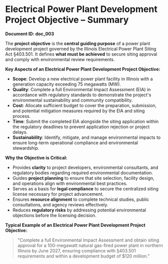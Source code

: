 # **Electrical Power Plant Development Project Objective – Summary**
 **Document ID: doc_003**

The **project objective** is the **central guiding purpose** of a power plant development project governed by the Illinois Electrical Power Plant Siting Act §403.501. It defines **what must be achieved** to secure siting approval and comply with environmental review requirements.

**Key Aspects of an Electrical Power Plant Development Project Objective:**
- **Scope**: Develop a new electrical power plant facility in Illinois with a generation capacity exceeding 75 megawatts (MW).
- **Quality**: Complete a full Environmental Impact Assessment (EIA) in accordance with regulatory standards to demonstrate the project's environmental sustainability and community compatibility.
- **Cost**: Allocate sufficient budget to cover the preparation, submission, and potential mitigation measures required by the EIA and siting process.
- **Time**: Submit the completed EIA alongside the siting application within the regulatory deadlines to prevent application rejection or project delays.
- **Sustainability**: Identify, mitigate, and manage environmental impacts to ensure long-term operational compliance and environmental stewardship.

**Why the Objective is Critical:**
- Provides **clarity** to project developers, environmental consultants, and regulatory bodies regarding required environmental documentation.
- Guides **project planning** to ensure that site selection, facility design, and operations align with environmental best practices.
- Serves as a basis for **legal compliance** to secure the centralized siting license necessary for project advancement.
- Ensures **resource alignment** to complete technical studies, public consultations, and agency reviews effectively.
- Reduces **regulatory risks** by addressing potential environmental objections before the licensing decision.

**Typical Example of an Electrical Power Plant Development Project Objective:**
> "Complete a full Environmental Impact Assessment and obtain siting approval for a 100-megawatt natural gas-fired power plant in northern Illinois by June 2027, ensuring compliance with §403.501 requirements and within a development budget of $120 million."
 
